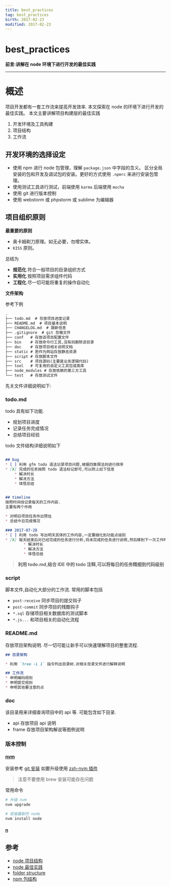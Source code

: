 ```yaml
---
title: best_practices    
tag: best_practices      
birth: 2017-02-23      
modified: 2017-02-23      
---
```


best_practices
===
**前言:讲解在 node 环境下进行开发的最佳实践**

---

# 概述
项目开发都有一套工作流来提高开发效率.
本文探索在 node 的环境下进行开发的最佳实践。
本文主要讲解项目构建层的最佳实践
1. 开发环境及工具构建
2. 项目结构
3. 工作流

## 开发环境的选择设定
* 使用 npm 进行 node 包管理，理解 `package.json` 中字段的含义。
  区分全局安装的包和开发及调试包的安装。更好的方式使用
  `.npmrc` 来进行安装包管理。
* 使用测试工具进行测试，前端使用 `karma` 后端使用 `mocha`
* 使用 git 进行版本控制
* 使用 webstorm 或 phpstorm 或 sublime 为编辑器

## 项目组织原则

**最重要的原则**

* 奥卡姆剃刀原理。如无必要，勿增实体。
* `KISS` 原则。

总结为

* **规范化** 符合一般项目的目录组织方式
* **实用化** 按照项目需求组件代码
* **工程化** 尽一切可能将重复的操作自动化

**文件架构**

参考下例

```txt
.
├── todo.md  # 存放项目进度记录
├── README.md  # 项目基本说明
├── CHANGELOG.md  # 跟新信息
├── .gitignore  # git 忽略文件
├── conf   # 存放该项目配置文件
├── bin    # 存放命令行工具,没有则删除该目录
├── doc    # 存放项目相关说明文档
├── static # 若作为网站存放静态资源
├── script # 存放脚本文件
├── src    # 项目源码(主要是业务逻辑代码)
├── tool   # 可复用的自定义工具包或类库
├── node_modules # 存放依赖的第三方工具
└── test   # 存放测试文件
```

先关文件详细说明如下:

### todo.md
todo 具有如下功能.

* 规划项目进度
* 记录任务完成情况
* 总结项目经验

todo 文件结构详细说明如下

```markdown

## bug
* [ ] 利用 gfm todo 语法记录项目问题,根据四象限法则进行排序
* [X] 完成的任务按照 todo 语法标记即可,可以附上如下信息
    * 解决时长
    * 解决方法
    * 体悟总结
        

## timeline
按照时间线记录每天的工作内容.
主要有两个作用

* 对明日项目任务作出预估
* 总结今日完成情况

### 2017-07-28
* [ ] 利用 todo 写出明天具体的工作内容,一定要细化到功能点级别
* [X] 每天结束后对已经完成的任务进行分析,将未完成的任务进行说明,然后移到下一次工作时间
        * 解决时长
        * 解决方法
        * 体悟总结  
```

> **利用 todo.md,结合 IDE 中的 todo 注释,可以将每日的任务精细到代码级别**


### script
脚本文件,自动化大部分的工作流.
常用的脚本包括

* `post-receive` 同步项目的提交钩子
* `post-commit` 同步项目的残酷钩子
* `*.sql` 存储项目相关数据库的测试脚本
* `*.js...` 和项目相关的自动化流程
    
### README.md
存放项目架构说明.
尽一切可能让新手可以快速理解项目的整套流程.

```markdown
## 目录架构 

* 利用 `tree -L 1` 指令列出目录树.对相关目录文件进行解释说明

## 工作流
* 申明编码规则
* 申明提交规则
* 申明其他要注意的点
```

### doc 
该目录用来详细查询项目中的 api 等.
可能包含如下目录.

* api 存放项目 api 说明 
* frame 存放项目架构解说等图例说明 


### 版本控制

#### [nvm](https://github.com/creationix/nvm)

安装参考 [git 安装](https://github.com/creationix/nvm)
如要升级使用 [zsh-nvm 插件](https://github.com/lukechilds/zsh-nvm)

> 注意不要使用 brew 安装可能存在问题

常用命令

```bash
# 升级 nvm
nvm upgrade

# 安装最新的 node 
nvm install node

```



#### [n](https://github.com/tj/n)


## 参考

* [node 项目结构](https://blog.risingstack.com/node-js-project-structure-tutorial-node-js-at-scale/)
* [node 最佳实践](https://devcenter.heroku.com/articles/node-best-practices)
* [folder structure](https://github.com/kriasoft/Folder-Structure-Conventions)
* [npm 包结构](https://docs.npmjs.com/files/package.json#directories)
